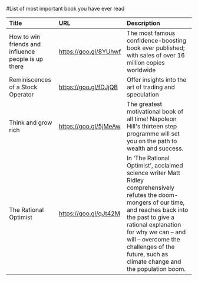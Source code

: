 #List of most important book you have ever read

|Title       			|URL          								|Description  		|
|:------------- 		|:-------------								|:-------------|
| How to win friends and influence people is up there       		| https://goo.gl/8YUhwf							| The most famous confidence-boosting book ever published; with sales of over 16 million copies worldwide			|
| Reminiscences of a Stock Operator       		| https://goo.gl/fDJjQB						| Offer insights into the art of trading and speculation			|
| Think and grow rich       		| https://goo.gl/5jMeAw						| The greatest motivational book of all time! Napoleon Hill's thirteen step programme will set you on the path to wealth and success.			|
| The Rational Optimist     		| https://goo.gl/qJt42M					| In ‘The Rational Optimist’, acclaimed science writer Matt Ridley comprehensively refutes the doom-mongers of our time, and reaches back into the past to give a rational explanation for why we can – and will – overcome the challenges of the future, such as climate change and the population boom.		|
